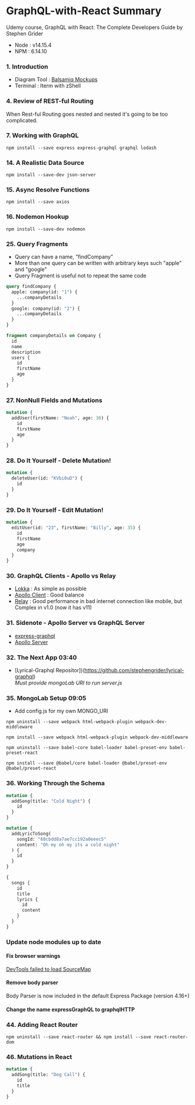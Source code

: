 # GraphQL-with-React Summary

Udemy course, GraphQL with React: The Complete Developers Guide by Stephen Grider

- Node : v14.15.4
- NPM : 6.14.10

### 1. Introduction

- Diagram Tool : [Balsamiq Mockups](https://balsamiq.com/)
- Terminal : Iterm with zShell

### 4. Review of REST-ful Routing

When Rest-ful Routing goes nested and nested it's going to be too complicated.

### 7. Working with GraphQL

```
npm install --save express express-graphql graphql lodash
```

### 14. A Realistic Data Source

```
npm install --save-dev json-server
```

### 15. Async Resolve Functions

```
npm install --save axios
```

### 16. Nodemon Hookup

```
npm install --save-dev nodemon
```

### 25. Query Fragments

- Query can have a name, "findCompany"
- More than one query can be written with arbitrary keys such "apple" and "google"
- Query Fragment is useful not to repeat the same code

```graphql
query findCompany {
  apple: company(id: "1") {
    ...companyDetails
  }
  google: company(id: "2") {
    ...companyDetails
  }
}

fragment companyDetails on Company {
  id
  name
  description
  users {
    id
    firstName
    age
  }
}
```

### 27. NonNull Fields and Mutations

```graphql
mutation {
  addUser(firstName: "Noah", age: 30) {
    id
    firstName
    age
  }
}
```

### 28. Do It Yourself - Delete Mutation!

```graphql
mutation {
  deleteUser(id: "KVbi0uD") {
    id
  }
}
```

### 29. Do It Yourself - Edit Mutation!

```graphql
mutation {
  editUser(id: "23", firstName: "Billy", age: 35) {
    id
    firstName
    age
    company
  }
}
```

### 30. GraphQL Clients - Apollo vs Relay

- [Lokka](https://github.com/kadirahq/lokka) : As simple as possible
- [Apollo Client](https://www.apollographql.com/docs/react/) : Good balance
- [Relay](https://relay.dev/docs/) : Good performance in bad internet connection like mobile, but Complex in v1.0 (now it has v11)

### 31. Sidenote - Apollo Server vs GraphQL Server

- [express-graphql](https://github.com/graphql/express-graphql)
- [Apollo Server](https://www.apollographql.com/docs/apollo-server/)

### 32. The Next App 03:40

- [Lyrical-Graphql Repositor])(https://github.com/stephengrider/lyrical-graphql) \
  _Must provide mongoLab URI to run server.js_

### 35. MongoLab Setup 09:05

- Add config.js for my own MONGO_URI

```
npm uninstall --save webpack html-webpack-plugin webpack-dev-middleware
```

```
npm install --save webpack html-webpack-plugin webpack-dev-middleware
```

```
npm uninstall --save babel-core babel-loader babel-preset-env babel-preset-react
```

```
npm install --save @babel/core babel-loader @babel/preset-env @babel/preset-react
```

### 36. Working Through the Schema

```graphql
mutation {
  addSong(title: "Cold Night") {
    id
  }
}
```

```graphql
mutation {
  addLyricToSong(
    songId: "60cbdd8a7ae7cc192a0eeec5"
    content: "Oh my oh my its a cold night"
  ) {
    id
  }
}
```

```graphql
{
  songs {
    id
    title
    lyrics {
      id
      content
    }
  }
}
```

### Update node modules up to date

#### Fix browser warnings

[DevTools failed to load SourceMap](https://stackoverflow.com/questions/61767538/devtools-failed-to-load-sourcemap-for-webpack-node-modules-js-map-http-e)

#### Remove body parser

Body Parser is now included in the default Express Package (version 4.16+)

#### Change the name expressGraphQL to graphqlHTTP

### 44. Adding React Router

```
npm uninstall --save react-router && npm install --save react-router-dom
```

### 46. Mutations in React

```graphql
mutation {
  addSong(title: "Dog Call") {
    id
    title
  }
}
```
